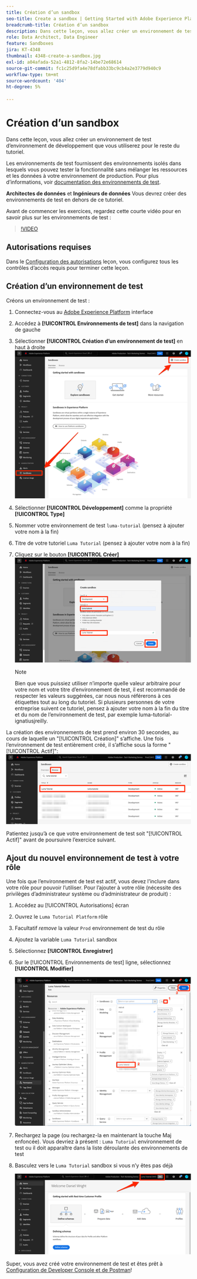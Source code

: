 ```yaml
---
title: Création d’un sandbox
seo-title: Create a sandbox | Getting Started with Adobe Experience Platform for Data Architects and Data Engineers
breadcrumb-title: Création d’un sandbox
description: Dans cette leçon, vous allez créer un environnement de test d’environnement de développement que vous pourrez utiliser pour le reste du tutoriel.
role: Data Architect, Data Engineer
feature: Sandboxes
jira: KT-4348
thumbnail: 4348-create-a-sandbox.jpg
exl-id: a04afada-52a1-4812-8fa2-14be72e68614
source-git-commit: fc1c25d9fa4e78dfabb33bc9cb4a2e3779d940c9
workflow-type: tm+mt
source-wordcount: '404'
ht-degree: 5%

---
```


# Création d’un sandbox

<!--25min-->

Dans cette leçon, vous allez créer un environnement de test d’environnement de développement que vous utiliserez pour le reste du tutoriel.

Les environnements de test fournissent des environnements isolés dans lesquels vous pouvez tester la fonctionnalité sans mélanger les ressources et les données à votre environnement de production. Pour plus d’informations, voir [documentation des environnements de test](https://experienceleague.adobe.com/docs/experience-platform/sandbox/home.html?lang=fr).

**Architectes de données** et **Ingénieurs de données** Vous devrez créer des environnements de test en dehors de ce tutoriel.

Avant de commencer les exercices, regardez cette courte vidéo pour en savoir plus sur les environnements de test :
>[!VIDEO](https://video.tv.adobe.com/v/29838/?quality=12&learn=on)

## Autorisations requises

Dans le [Configuration des autorisations](configure-permissions.md) leçon, vous configurez tous les contrôles d’accès requis pour terminer cette leçon.

<!--
* Permission items **[!UICONTROL Sandbox Administration]** > **[!UICONTROL View Sandboxes]** and **[!UICONTROL Manage Sandboxes]**
* Permission item **[!UICONTROL Sandboxes]** > **[!UICONTROL Prod]**
* User-role access to the `Luma Tutorial Platform` product profile
* Admin-level access to the `Luma Tutorial Platform` product profile
-->

## Création d’un environnement de test

Créons un environnement de test :

1. Connectez-vous au [Adobe Experience Platform](https://experience.adobe.com/platform) interface
1. Accédez à **[!UICONTROL Environnements de test]** dans la navigation de gauche
1. Sélectionner **[!UICONTROL Création d’un environnement de test]** en haut à droite
   ![Sélectionner Créer un environnement de test](assets/sandbox-createSandbox.png)

1. Sélectionner **[!UICONTROL Développement]** comme la propriété **[!UICONTROL Type]**
1. Nommer votre environnement de test `luma-tutorial` (pensez à ajouter votre nom à la fin)
1. Titre de votre tutoriel `Luma Tutorial` (pensez à ajouter votre nom à la fin)
1. Cliquez sur le bouton **[!UICONTROL Créer]**
   ![Création de votre environnement de test](assets/sandbox-nameSandbox.png)
   >[!NOTE]
   >
   >Bien que vous puissiez utiliser n’importe quelle valeur arbitraire pour votre nom et votre titre d’environnement de test, il est recommandé de respecter les valeurs suggérées, car nous nous référerons à ces étiquettes tout au long du tutoriel. Si plusieurs personnes de votre entreprise suivent ce tutoriel, pensez à ajouter votre nom à la fin du titre et du nom de l’environnement de test, par exemple luma-tutorial-ignatiusjreilly.

La création des environnements de test prend environ 30 secondes, au cours de laquelle un &quot;[!UICONTROL Création]&quot; s’affiche. Une fois l’environnement de test entièrement créé, il s’affiche sous la forme &quot;[!UICONTROL Actif]&quot;:
![État actif](assets/sandbox-active.png)

Patientez jusqu’à ce que votre environnement de test soit &quot;[!UICONTROL Actif]&quot; avant de poursuivre l’exercice suivant.

## Ajout du nouvel environnement de test à votre rôle

Une fois que l’environnement de test est actif, vous devez l’inclure dans votre rôle pour pouvoir l’utiliser. Pour l’ajouter à votre rôle (nécessite des privilèges d’administrateur système ou d’administrateur de produit) :

1. Accédez au [!UICONTROL Autorisations] écran
1. Ouvrez le `Luma Tutorial Platform` rôle
1. Facultatif _remove_ la valeur `Prod` environnement de test du rôle
1. Ajoutez la variable `Luma Tutorial` sandbox
1. Sélectionnez **[!UICONTROL Enregistrer]**
1. Sur le [!UICONTROL Environnements de test] ligne, sélectionnez **[!UICONTROL Modifier]**

   ![Ajout du tutoriel Luma](assets/sandbox-addLumaTutorial.png)

1. Rechargez la page (ou rechargez-la en maintenant la touche Maj enfoncée). Vous devriez à présent : `Luma Tutorial` environnement de test ou il doit apparaître dans la liste déroulante des environnements de test
1. Basculez vers le `Luma Tutorial` sandbox si vous n’y êtes pas déjà

   ![Confirmation du sandbox](assets/sandbox-confirmDropdown.png)

Super, vous avez créé votre environnement de test et êtes prêt à [Configuration de Developer Console et de Postman](set-up-developer-console-and-postman.md)!

